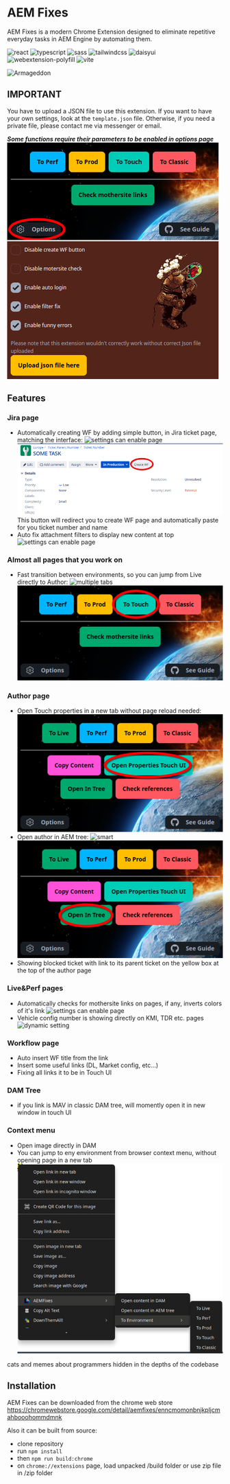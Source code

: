 # AEM Fixes

AEM Fixes is a modern Chrome Extension designed to eliminate repetitive everyday tasks in AEM Engine by automating them.

![react](https://img.shields.io/badge/react-18.3-green) ![typescript](https://img.shields.io/badge/typescript-5.6-aqua) ![sass](https://img.shields.io/badge/sass-1.79-pink) ![tailwindcss](https://img.shields.io/badge/tailwindcss-3.4-navy) ![daisyui](https://img.shields.io/badge/daisyui-4.12-yellow) ![webextension-polyfill](https://img.shields.io/badge/webextension_polyfill-0.10-red) ![vite](https://img.shields.io/badge/vite-5.4-azure)

![Armageddon](public/armageddon.png)

## IMPORTANT

You have to upload a JSON file to use this extension. If you want to have your own settings, look at the `template.json` file. Otherwise, if you need a private file, please contact me via messenger or email.

**_Some functions require their parameters to be enabled in options page_** ![Options Button](demo/OptionsButton.png) ![Options Page](demo/OptionsPage.png)

## Features

### Jira page

- Automatically creating WF by adding simple button, in Jira ticket page, matching the interface: ![settings can enable page](https://img.shields.io/badge/customizable-red) ![jira WF Button](demo/jiraWFButton.png)This button will redirect you to create WF page and automatically paste for you ticket number and name
- Auto fix attachment filters to display new content at top ![settings can enable page](https://img.shields.io/badge/customizable-red)

### Almost all pages that you work on

- Fast transition between environments, so you can jump from Live directly to Author: ![multiple tabs](https://img.shields.io/badge/multiple-tabs-green)  
  ![Env Transition](demo/EnvTransition.png)

### Author page

- Open Touch properties in a new tab without page reload needed:![Open Touch Properties](demo/OpenTouchProperties.png)
- Open author in AEM tree: ![smart](https://img.shields.io/badge/smart-green) ![Open In AEM Tree](demo/OpenInAEMTree.png)
- Showing blocked ticket with link to its parent ticket on the yellow box at the top of the author page

### Live&Perf pages

- Automatically checks for mothersite links on pages, if any, inverts colors of it's link ![settings can enable page](https://img.shields.io/badge/customizable-red)
- Vehicle config number is showing directly on KMI, TDR etc. pages ![dynamic setting](https://img.shields.io/badge/dynamic-green)

### Workflow page

- Auto insert WF title from the link
- Insert some useful links (DL, Market config, etc...)
- Fixing all links it to be in Touch UI

### DAM Tree

- if you link is MAV in classic DAM tree, will momently open it in new window in touch UI

### Context menu

- Open image directly in DAM
- You can jump to eny environment from browser context menu, without opening page in a new tab![Context Menu](demo/ContextMenu.png)

cats and memes about programmers hidden in the depths of the codebase

## Installation

AEM Fixes can be downloaded from the chrome web store <https://chromewebstore.google.com/detail/aemfixes/enncmomonbnjkpljcmahbooohommdmnk>

Also it can be built from source:

- clone repository
- run `npm install`
- then `npm run build:chrome`
- on `chrome://extensions` page, load unpacked /build folder or use zip file in /zip folder
